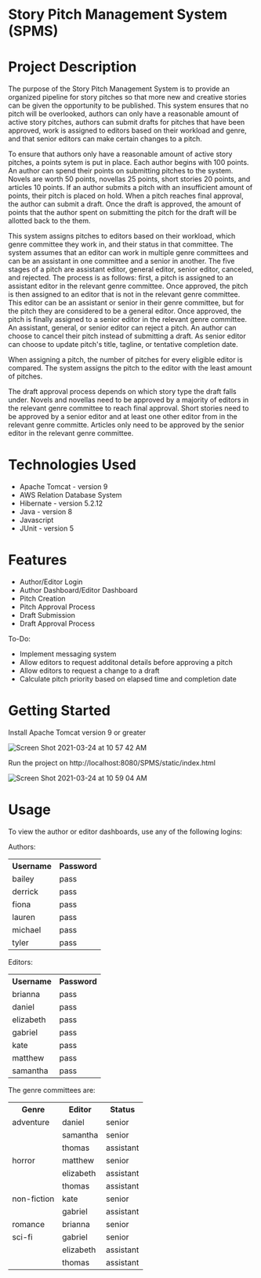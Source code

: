 # Story Pitch Management System (SPMS)

# Project Description
The purpose of the Story Pitch Management System is to provide an organized pipeline for story pitches so that more new and creative stories can be given the opportunity to be published. This system ensures that no pitch will be overlooked, authors can only have a reasonable amount of active story pitches, authors can submit drafts for pitches that have been approved, work is assigned to editors based on their workload and genre, and that senior editors can make certain changes to a pitch.

To ensure that authors only have a reasonable amount of active story pitches, a points sytem is put in place. Each author begins with 100 points. An author can spend their points on submitting pitches to the system. Novels are worth 50 points, novellas 25 points, short stories 20 points, and articles 10 points. If an author submits a pitch with an insufficient amount of points, their pitch is placed on hold. When a pitch reaches final approval, the author can submit a draft. Once the draft is approved, the amount of points that the author spent on submitting the pitch for the draft will be allotted back to the them.

This system assigns pitches to editors based on their workload, which genre committee they work in, and their status in that committee. The system assumes that an editor can work in multiple genre committees and can be an assistant in one committee and a senior in another. The five stages of a pitch are assistant editor, general editor, senior editor, canceled, and rejected. The process is as follows: first, a pitch is assigned to an assistant editor in the relevant genre committee. Once approved, the pitch is then assigned to an editor that is not in the relevant genre committee. This editor can be an assistant or senior in their genre committee, but for the pitch they are considered to be a general editor. Once approved, the pitch is finally assigned to a senior editor in the relevant genre committee. An assistant, general, or senior editor can reject a pitch. An author can choose to cancel their pitch instead of submitting a draft. As senior editor can choose to update pitch's title, tagline, or tentative completion date.

When assigning a pitch, the number of pitches for every eligible editor is compared. The system assigns the pitch to the editor with the least amount of pitches.

The draft approval process depends on which story type the draft falls under. Novels and novellas need to be approved by a majority of editors in the relevant genre committee to reach final approval. Short stories need to be approved by a senior editor and at least one other editor from in the relevant genre committe. Articles only need to be approved by the senior editor in the relevant genre committee. 


# Technologies Used
<ul>
  <li>Apache Tomcat - version 9</li>
  <li>AWS Relation Database System</li>
  <li>Hibernate - version 5.2.12</li>
  <li>Java - version 8</li>
  <li>Javascript</li>
  <li>JUnit - version 5</li>
</ul>


# Features
<ul>
  <li>Author/Editor Login</li>
  <li>Author Dashboard/Editor Dashboard</li>
  <li>Pitch Creation</li>
  <li>Pitch Approval Process</li>
  <li>Draft Submission</li>
  <li>Draft Approval Process</li>
</ul>

To-Do:
<ul>
  <li>Implement messaging system</li>
  <li>Allow editors to request additonal details before approving a pitch</li>
  <li>Allow editors to request a change to a draft</li>
  <li>Calculate pitch priority based on elapsed time and completion date</li>
</ul>

# Getting Started
Install Apache Tomcat version 9 or greater

![Screen Shot 2021-03-24 at 10 57 42 AM](https://user-images.githubusercontent.com/36642973/112345968-8686e280-8c93-11eb-9eac-3fd60c6e3adc.png)

Run the project on http://localhost:8080/SPMS/static/index.html

![Screen Shot 2021-03-24 at 10 59 04 AM](https://user-images.githubusercontent.com/36642973/112347062-8f2be880-8c94-11eb-93f1-2b3cb4684d94.png)


# Usage
To view the author or editor dashboards, use any of the following logins:

Authors:
<table>
  <tr>
    <th>Username</th>
    <th>Password</th>
  </tr>
  <tr>
    <td>bailey</td>
    <td>pass</td>
  </tr>
  <tr>
    <td>derrick</td>
    <td>pass</td>
  </tr>
  <tr>
    <td>fiona</td>
    <td>pass</td>
  </tr>
  <tr>
    <td>lauren</td>
    <td>pass</td>
  </tr>
    <tr>
    <td>michael</td>
    <td>pass</td>
  </tr>
  <tr>
    <td>tyler</td>
    <td>pass</td>
  </tr>
</table>

Editors:
<table>
  <tr>
    <th>Username</th>
    <th>Password</th>
  </tr>
  <tr>
    <td>brianna</td>
    <td>pass</td>
  </tr>
  <tr>
    <td>daniel</td>
    <td>pass</td>
  </tr>
  <tr>
    <td>elizabeth</td>
    <td>pass</td>
  </tr>
  <tr>
    <td>gabriel</td>
    <td>pass</td>
  </tr>
    <tr>
    <td>kate</td>
    <td>pass</td>
  </tr>
  <tr>
    <td>matthew</td>
    <td>pass</td>
  </tr>
  <tr>
    <td>samantha</td>
    <td>pass</td>
  </tr>
</table>

The genre committees are:
<table>
  <tr>
    <th>Genre</th>
    <th>Editor</th>
    <th>Status</th>
  </tr>
  <tr>
    <td>adventure</td>
    <td>daniel</td>
    <td>senior</td>
  </tr>
  <tr>
    <td></td>
    <td>samantha</td>
    <td>senior</td>
  </tr>
  <tr>
    <td></td>
    <td>thomas</td>
    <td>assistant</td>
  </tr>
  <tr>
    <td>horror</td>
    <td>matthew</td>
    <td>senior</td>
  </tr>
  <tr>
    <td></td>
    <td>elizabeth</td>
    <td>assistant</td>
  </tr>
  <tr>
    <td></td>
    <td>thomas</td>
    <td>assistant</td>
  </tr>
  <tr>
    <td>non-fiction</td>
    <td>kate</td>
    <td>senior</td>
  </tr>
  <tr>
    <td></td>
    <td>gabriel</td>
    <td>assistant</td>
  </tr>
  <tr>
    <td>romance</td>
    <td>brianna</td>
    <td>senior</td>
  </tr>
  <tr>
    <td>sci-fi</td>
    <td>gabriel</td>
    <td>senior</td>
  </tr>
  <tr>
    <td></td>
    <td>elizabeth</td>
    <td>assistant</td>
  </tr>
  <tr>
    <td></td>
    <td>thomas</td>
    <td>assistant</td>
  </tr>
</table>


